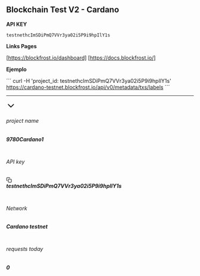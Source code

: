 ## Blockchain Test V2 - Cardano

**API KEY**

```
testnethcImSDiPmQ7VVr3ya02i5P9i9hpIlY1s
```

**Links Pages**

[https://blockfrost.io/dashboard]
[https://docs.blockfrost.io/]

**Ejemplo**

´´´
curl -H 'project_id: testnethcImSDiPmQ7VVr3ya02i5P9i9hpIlY1s' https://cardano-testnet.blockfrost.io/api/v0/metadata/txs/labels 
´´´

---

<div class="d-flex card-header"><div class="jsx-630138785 wrapper"><div class="jsx-630138785 left"><div class="d-flex align-items-center"><svg stroke="currentColor" fill="currentColor" stroke-width="0" viewBox="0 0 512 512" role="button" height="25" width="25" xmlns="http://www.w3.org/2000/svg"><path d="M256 294.1L383 167c9.4-9.4 24.6-9.4 33.9 0s9.3 24.6 0 34L273 345c-9.1 9.1-23.7 9.3-33.1.7L95 201.1c-4.7-4.7-7-10.9-7-17s2.3-12.3 7-17c9.4-9.4 24.6-9.4 33.9 0l127.1 127z"></path></svg></div></div><div class="jsx-630138785 right"><div class="jsx-1608061930 wrapper"><div class="jsx-1608061930 left"><div class="jsx-1608061930 column column-name"><div class="jsx-1608061930 d-flex align-items-center justify-content-between mg-b-5"><h6 class="jsx-1608061930 tx-uppercase tx-10 tx-spacing-1 tx-color-02 tx-semibold mg-b-0">project name</h6></div><div class="jsx-1608061930 d-flex align-items-end justify-content-between mg-b-5"><h5 class="jsx-1608061930 tx-normal tx-rubik lh-2 mg-b-0 text-truncate">9780Cardano1</h5></div></div><div class="jsx-1608061930 column column-api-key"><div class="jsx-1608061930 d-flex align-items-center justify-content-between mg-b-5"><h6 class="jsx-1608061930 tx-uppercase tx-10 tx-spacing-1 tx-color-02 tx-semibold mg-b-0">API key</h6></div><div class="jsx-1608061930 d-flex align-items-end justify-content-between mg-b-5"><h5 class="jsx-1608061930 tx-normal tx-rubik lh-2 mg-b-0 d-flex align-items-center text-monospace"><div style="padding-right: 8px;"><svg xmlns="http://www.w3.org/2000/svg" width="15" height="15" viewBox="0 0 24 24" fill="none" stroke="currentColor" stroke-width="2" stroke-linecap="round" stroke-linejoin="round" role="button"><rect x="9" y="9" width="13" height="13" rx="2" ry="2"></rect><path d="M5 15H4a2 2 0 0 1-2-2V4a2 2 0 0 1 2-2h9a2 2 0 0 1 2 2v1"></path></svg></div>testnethcImSDiPmQ7VVr3ya02i5P9i9hpIlY1s</h5></div></div></div><div class="jsx-1608061930 right"><div class="jsx-1608061930 column column-network"><div class="jsx-1608061930 d-flex align-items-center justify-content-between mg-b-5"><h6 class="jsx-1608061930 tx-uppercase tx-10 tx-spacing-1 tx-color-02 tx-semibold mg-b-0">Network</h6></div><div class="jsx-1608061930 d-flex align-items-end justify-content-between mg-b-5"><h5 class="jsx-1608061930 tx-normal tx-rubik lh-2 mg-b-0">Cardano testnet</h5></div></div><div class="jsx-1608061930 column column-requests"><div class="jsx-1608061930 d-flex align-items-center justify-content-between mg-b-5"><h6 class="jsx-1608061930 tx-uppercase tx-10 tx-spacing-1 tx-color-02 tx-semibold mg-b-0">requests today</h6></div><div class="jsx-1608061930 d-flex align-items-end justify-content-between mg-b-5"><h5 class="jsx-1608061930 tx-normal tx-rubik lh-2 mg-b-0">0</h5></div></div></div></div></div></div></div>